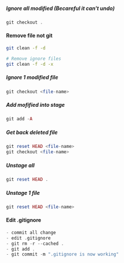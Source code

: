 ##### Ignore all modified (Becareful it can't undo)

```php
git checkout .
```

#### Remove file not git
```bash
git clean -f -d

# Remove ignore files
git clean -f -d -x
```

##### Ignore 1 modified file
		
```php
git checkout <file-name>
```

##### Add mofified into stage

```php
git add -A
```

##### Get back deleted file

```php
git reset HEAD <file-name>
git checkout <file-name>
```

##### Unstage all

```php
git reset HEAD .
```

##### Unstage 1 file

```php
git reset HEAD <file-name>
```

#### Edit .gitignore
```swift
- commit all change
- edit .gitignore
- git rm -r --cached .
- git add .
- git commit -m ".gitignore is now working"
```
